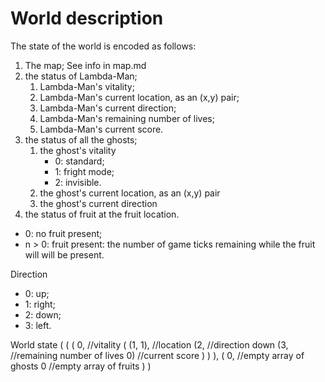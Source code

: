 World description
========
The state of the world is encoded as follows:

1. The map;
    See info in map.md
2. the status of Lambda-Man;
      1. Lambda-Man's vitality;
      2. Lambda-Man's current location, as an (x,y) pair;
      3. Lambda-Man's current direction;
      4. Lambda-Man's remaining number of lives;
      5. Lambda-Man's current score.
3. the status of all the ghosts;
      1. the ghost's vitality
          * 0: standard;
          * 1: fright mode;
          * 2: invisible.
      2. the ghost's current location, as an (x,y) pair
      3. the ghost's current direction
4. the status of fruit at the fruit location.
  * 0: no fruit present;
  * n > 0: fruit present: the number of game ticks remaining while the
           fruit will will be present.

Direction
  * 0: up;
  * 1: right;
  * 2: down;
  * 3: left.


World state (
(
    (
        0,          //vitality
        (
            (1, 1), //location
            (2,     //direction down
                (3, //remaining number of lives
                0)  //current score
            )
        )
     ),
     (
        0, //empty array of ghosts
        0 //empty array of fruits
     )
)
